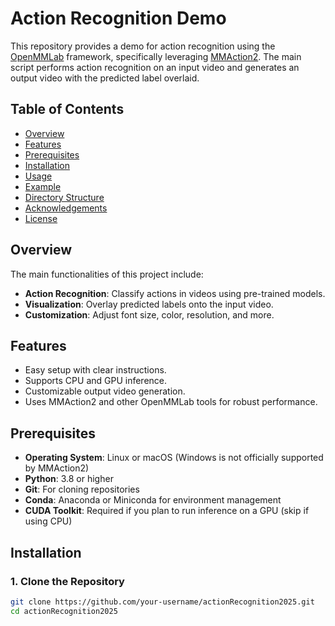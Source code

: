 # Action Recognition Demo

This repository provides a demo for action recognition using the [OpenMMLab](https://openmmlab.com/) framework, specifically leveraging [MMAction2](https://github.com/open-mmlab/mmaction2). The main script performs action recognition on an input video and generates an output video with the predicted label overlaid.

## Table of Contents

- [Overview](#overview)
- [Features](#features)
- [Prerequisites](#prerequisites)
- [Installation](#installation)
- [Usage](#usage)
- [Example](#example)
- [Directory Structure](#directory-structure)
- [Acknowledgements](#acknowledgements)
- [License](#license)

## Overview

The main functionalities of this project include:

- **Action Recognition**: Classify actions in videos using pre-trained models.
- **Visualization**: Overlay predicted labels onto the input video.
- **Customization**: Adjust font size, color, resolution, and more.

## Features

- Easy setup with clear instructions.
- Supports CPU and GPU inference.
- Customizable output video generation.
- Uses MMAction2 and other OpenMMLab tools for robust performance.

## Prerequisites

- **Operating System**: Linux or macOS (Windows is not officially supported by MMAction2)
- **Python**: 3.8 or higher
- **Git**: For cloning repositories
- **Conda**: Anaconda or Miniconda for environment management
- **CUDA Toolkit**: Required if you plan to run inference on a GPU (skip if using CPU)

## Installation

### 1. Clone the Repository

```bash
git clone https://github.com/your-username/actionRecognition2025.git
cd actionRecognition2025
```